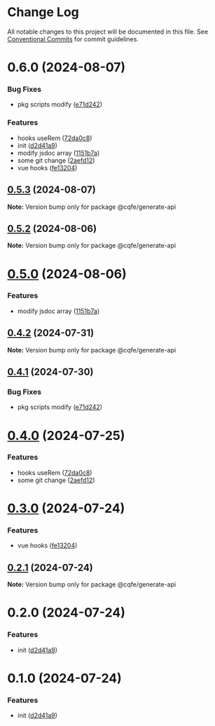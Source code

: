 # Change Log

All notable changes to this project will be documented in this file.
See [Conventional Commits](https://conventionalcommits.org) for commit guidelines.

# 0.6.0 (2024-08-07)


### Bug Fixes

* pkg scripts modify ([e71d242](https://github.com/leoDreamer/cqfe/commit/e71d242779e2d4211e6d88377533523b83338563))


### Features

* hooks useRem ([72da0c8](https://github.com/leoDreamer/cqfe/commit/72da0c860f47f427fd3b27a3e397d450b10ade1f))
* init ([d2d41a9](https://github.com/leoDreamer/cqfe/commit/d2d41a966d92444e3f0267f2686bc845e78317d5))
* modify jsdoc array ([1151b7a](https://github.com/leoDreamer/cqfe/commit/1151b7a435000d6f7c4ae7d2a454138a837bea7f))
* some git change ([2aefd12](https://github.com/leoDreamer/cqfe/commit/2aefd1214b954adbc26ede4323ac4f7b45a3451e))
* vue hooks ([fe13204](https://github.com/leoDreamer/cqfe/commit/fe13204857ae8910efa920dbc4cbcc47321068ae))





## [0.5.3](https://github.com/leoDreamer/cqfe/compare/@cqfe/generate-api@0.5.2...@cqfe/generate-api@0.5.3) (2024-08-07)

**Note:** Version bump only for package @cqfe/generate-api





## [0.5.2](https://github.com/leoDreamer/cqfe/compare/@cqfe/generate-api@0.5.0...@cqfe/generate-api@0.5.2) (2024-08-06)

**Note:** Version bump only for package @cqfe/generate-api





# [0.5.0](https://github.com/leoDreamer/cqfe/compare/@cqfe/generate-api@0.4.1...@cqfe/generate-api@0.5.0) (2024-08-06)


### Features

* modify jsdoc array ([1151b7a](https://github.com/leoDreamer/cqfe/commit/1151b7a435000d6f7c4ae7d2a454138a837bea7f))





## [0.4.2](https://github.com/leoDreamer/cqfe/compare/@cqfe/generate-api@0.4.1...@cqfe/generate-api@0.4.2) (2024-07-31)

**Note:** Version bump only for package @cqfe/generate-api





## [0.4.1](https://github.com/leoDreamer/cqfe/compare/@cqfe/generate-api@0.4.0...@cqfe/generate-api@0.4.1) (2024-07-30)


### Bug Fixes

* pkg scripts modify ([e71d242](https://github.com/leoDreamer/cqfe/commit/e71d242779e2d4211e6d88377533523b83338563))





# [0.4.0](https://github.com/leoDreamer/cqfe/compare/@cqfe/generate-api@0.3.0...@cqfe/generate-api@0.4.0) (2024-07-25)


### Features

* hooks useRem ([72da0c8](https://github.com/leoDreamer/cqfe/commit/72da0c860f47f427fd3b27a3e397d450b10ade1f))
* some git change ([2aefd12](https://github.com/leoDreamer/cqfe/commit/2aefd1214b954adbc26ede4323ac4f7b45a3451e))





# [0.3.0](https://github.com/leoDreamer/cqfe/compare/@cqfe/generate-api@0.2.1...@cqfe/generate-api@0.3.0) (2024-07-24)


### Features

* vue hooks ([fe13204](https://github.com/leoDreamer/cqfe/commit/fe13204857ae8910efa920dbc4cbcc47321068ae))





## [0.2.1](https://github.com/leoDreamer/cqfe/compare/@cqfe/generate-api@0.2.0...@cqfe/generate-api@0.2.1) (2024-07-24)

**Note:** Version bump only for package @cqfe/generate-api





# 0.2.0 (2024-07-24)


### Features

* init ([d2d41a9](https://github.com/leoDreamer/cqfe/commit/d2d41a966d92444e3f0267f2686bc845e78317d5))





# 0.1.0 (2024-07-24)


### Features

* init ([d2d41a9](https://github.com/leoDreamer/llleo/commit/d2d41a966d92444e3f0267f2686bc845e78317d5))
